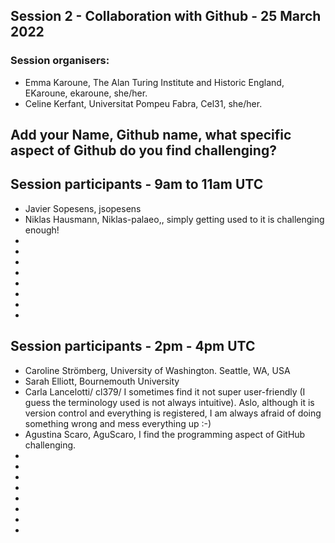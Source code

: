 ## Session 2 - Collaboration with Github - 25 March 2022

### Session organisers:
* Emma Karoune, The Alan Turing Institute and Historic England, EKaroune, ekaroune, she/her.
* Celine Kerfant, Universitat Pompeu Fabra, Cel31, she/her.

## Add your Name, Github name, what specific aspect of Github do you find challenging?
 

## Session participants - 9am to 11am UTC
* Javier Sopesens, jsopesens
* Niklas Hausmann, Niklas-palaeo,, simply getting used to it is challenging enough!
* 
*
*
*
*
*
*
*


## Session participants - 2pm - 4pm UTC
* Caroline Strömberg, University of Washington. Seattle, WA, USA
* Sarah Elliott, Bournemouth University
* Carla Lancelotti/ cl379/ I sometimes find it not super user-friendly (I guess the terminology used is not always intuitive). Aslo, although it is version control and everything is registered, I am always afraid of doing something wrong and mess everything up :-)
* Agustina Scaro, AguScaro, I find the programming aspect of GitHub challenging. 
*
*
*
*
*
*
*
*
